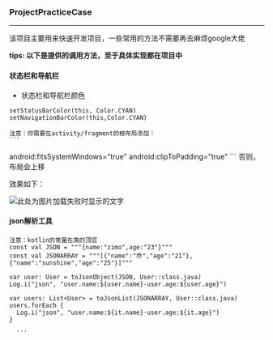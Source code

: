 ### ProjectPracticeCase

------------


该项目主要用来快速开发项目，一些常用的方法不需要再去麻烦google大佬

**tips: 以下是提供的调用方法，至于具体实现都在项目中**

#### 状态栏和导航栏

- 状态栏和导航栏颜色
 ```
setStatusBarColor(this, Color.CYAN)
setNavigationBarColor(this,Color.CYAN)
  ```
    注意：你需要在activity/fragment的根布局添加：
    ```
android:fitsSystemWindows="true"
android:clipToPadding="true"
    ```
    否则，布局会上移

效果如下：

![此处为图片加载失败时显示的文字](https://raw.github.com/Sunshine-Joex/ProjectPracticeCase/master/raw/setNavigationStatusBarColor.png)

#### json解析工具

  ```
 注意：kotlin的常量在类的顶层
const val JSON = """{name:"zimo",age:"23"}"""
const val JSONARRAY = """[{"name":"乔","age":"21"},{"name":"sunshine","age":"25"}]"""

var user: User = toJsonObject(JSON, User::class.java)
Log.i("json", "user.name:${user.name}-user.age:${user.age}")

 var users: List<User> = toJsonList(JSONARRAY, User::class.java)
users.forEach {
    Log.i("json", "user.name:${it.name}-user.age:${it.age}")
}

    ```
